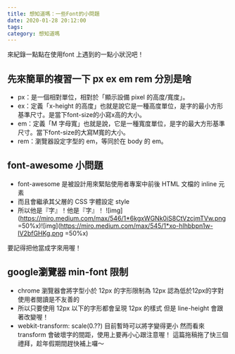 ```yaml
---
title: 想知道嗎：一些Font的小問題
date: 2020-01-28 20:12:00
tags:
category: 想知道嗎
---
```


[<i class="fa fa-medium"></i>](https://medium.com/@wsw0615/%E6%83%B3%E7%9F%A5%E9%81%93%E5%97%8E-%E4%B8%80%E4%BA%9Bfont%E7%9A%84%E5%B0%8F%E5%95%8F%E9%A1%8C-1ea60065b372)
來紀錄一點點在使用font 上遇到的一點小狀況吧！

## 先來簡單的複習一下 px ex em rem 分別是啥

* px：是一個相對單位，相對於「顯示設備 pixel 的高度/寬度」。
* ex：定義「x-height 的高度」也就是說它是一種高度單位，是字的最小方形基準尺寸。是當下font-size的小寫x高的大小。
* em：定義「M 字母寬」也就是說，它是一種寬度單位，是字的最大方形基準尺寸。當下font-size的大寫M寬的大小。
* rem：瀏覽器設定字型的 em，等同於在 body 的 em。

## font-awesome 小問題

* font-awesome 是被設計用來緊貼使用者專案中前後 HTML 文檔的 inline 元素
* 而且會繼承其父層的 CSS 字體設定 style
* 所以他是『字』！他是『字』！
![img](https://miro.medium.com/max/546/1*6kgxWGNk0iS8CtVzcjmTVw.png =50%x)![img](https://miro.medium.com/max/545/1*xo-hIhbbpn1w-lV2bfGHKg.png =50%x)

要記得把他當成字來用喔！

## google瀏覽器 min-font 限制

* chrome 瀏覽器會將字型小於 12px 的字形限制為 12px
認為低於12px的字對使用者閱讀是不友善的
* 所以只要使用 12px 以下的字形都會呈現 12px 的樣式
但是 line-height 會跟著改變喔！
* webkit-transform: scale(0.??) 目前暫時可以將字變得更小
然而看來 transform 會破壞字的間距，使用上要再小心跟注意喔！
這篇拖稿拖了快三個禮拜，趁年假期間趕快補上囉～